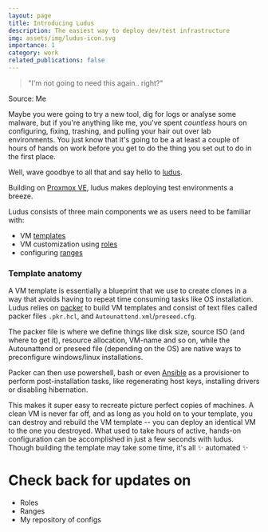 ```yaml
---
layout: page
title: Introducing Ludus
description: The easiest way to deploy dev/test infrastructure
img: assets/img/ludus-icon.svg
importance: 1
category: work
related_publications: false
---
```


> "I'm not going to need this again.. right?"
<div class="caption">Source: Me</div>

Maybe you were going to try a new tool, dig for logs or analyse some malware, but if you're anything like me, you've spent *countless* hours on configuring, fixing, trashing, and pulling your hair out over lab environments.
You just know that it's going to be a at least a couple of hours of hands on work before you get to do the thing you set out to do in the first place.

Well, wave goodbye to all that and say hello to [ludus](https://ludus.cloud/).

Building on [Proxmox VE](https://proxmox.com/en/products/proxmox-virtual-environment/overview), ludus makes deploying test environments a breeze. 

Ludus consists of three main components we as users need to be familiar with: 
- VM [templates](https://docs.ludus.cloud/docs/templates)
- VM customization using [roles](https://docs.ludus.cloud/docs/roles)
- configuring [ranges](https://docs.ludus.cloud/docs/configuration)

### Template anatomy
A VM template is essentially a blueprint that we use to create clones in a way that avoids having to repeat time consuming tasks like OS installation.
Ludus relies on [packer](https://www.packer.io) to build VM templates and consist of text files called packer files `.pkr.hcl`, and  `Autounattend.xml`/`preseed.cfg`.

The packer file is where we define things like disk size, source ISO (and where to get it), resource allocation, VM-name and so on, while the Autounattend or preseed file (depending on the OS) are native ways to preconfigure windows/linux installations.

Packer can then use powershell, bash or even [Ansible](https://www.ansible.com/) as a provisioner to perform post-installation tasks, like regenerating host keys, installing drivers or disabling hibernation.

This makes it super easy to recreate picture perfect copies of machines. A clean VM is never far off, and as long as you hold on to your template, you can destroy and rebuild the VM template -- you can deploy an identical VM to the one you destroyed. What used to take hours of active, hands-on configuration can be accomplished in just a few seconds with ludus. Though building the template may take some time, it's all :sparkles: automated :sparkles:


# Check back for updates on
- Roles
- Ranges
- My repository of configs
